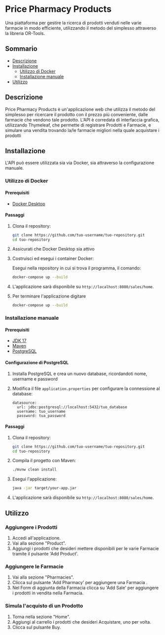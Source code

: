 # Price Pharmacy Products

Una piattaforma per gestire la ricerca di prodotti venduti nelle varie farmacie in modo efficiente, utilizzando il metodo del simplesso attraverso la libreria OR-Tools.

## Sommario
- [Descrizione](#descrizione)
- [Installazione](#installazione)
  - [Utilizzo di Docker](#utilizzo-di-docker)
  - [Installazione manuale](#installazione-manuale)
- [Utilizzo](#utilizzo)

## Descrizione

Price Pharmacy Products è un'applicazione web che utilizza il metodo del simplesso per ricercare il prodotto con il prezzo più conveniente, dalle farmacie che vendono tale prodotto. 
L'API è corredata di interfaccia grafica, utilizzando Thymeleaf, che permette di registrare Prodotti e Farmacie, e simulare una vendita trovando la/le farmacie migliori nella quale acquistare i prodotti 

## Installazione

L'API può essere utilizzata sia via Docker, sia attraverso la configurazione manuale.

### Utilizzo di Docker

#### Prerequisiti

- [Docker Desktop](https://www.docker.com/products/docker-desktop)

#### Passaggi

1. Clona il repository:

    ```bash
    git clone https://github.com/tuo-username/tuo-repository.git
    cd tuo-repository
    ```
2. Assicurati che Docker Desktop sia attivo

3. Costruisci ed esegui i container Docker:

   Esegui nella repository in cui si trova il programma, il comando:

    ```bash
    docker-compose up --build
    ```

4. L'applicazione sarà disponibile su `http://localhost:8080/sales/home`.

5. Per terminare l'applicazione digitare

    ```bash
    docker-compose up --build
    ```

### Installazione manuale

#### Prerequisiti

- [JDK 17](https://adoptium.net/)
- [Maven](https://maven.apache.org/)
- [PostgreSQL](https://www.postgresql.org/)

#### Configurazione di PostgreSQL

1. Installa PostgreSQL e crea un nuovo database, ricordandoti nome, username e password

2. Modifica il file `application.properties` per configurare la connessione al database:

    ```properties
    datasource:
      url: jdbc:postgresql://localhost:5432/tuo_database
      username: tuo_username
      password: tua_password
    ```

#### Passaggi

1. Clona il repository:

    ```bash
    git clone https://github.com/tuo-username/tuo-repository.git
    cd tuo-repository
    ```

2. Compila il progetto con Maven:

    ```bash
    ./mvnw clean install
    ```

3. Esegui l'applicazione:

    ```bash
    java -jar target/your-app.jar
    ```

4. L'applicazione sarà disponibile su `http://localhost:8080/sales/home`.

## Utilizzo

### Aggiungere i Prodotti

1. Accedi all'applicazione.
2. Vai alla sezione "Product".
3. Aggiungi i prodotti che desideri mettere disponibili per le varie Farmacie tramite il pulsante 'Add Product'.


### Aggiungere le Farmacie

1. Vai alla sezione "Pharmacies".
2. Clicca sul pulsante 'Add Pharmacy' per aggiungere una Farmacia .
3. Nel Form di aggiunta della Farmacia clicca su 'Add Sale' per aggiungere i prodotti in vendita nella Farmacia.

### Simula l'acquisto di un Prodotto

1. Torna nella sezione "Home".
2. Aggiungi al carrello i prodotti che desideri Acquistare, uno per volta.
3. Clicca sul pulsante Buy.
